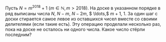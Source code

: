 Пусть  $N=m^{2018}+1$ $(m\in\mathbb{N}, m > 2018)$. На доске в указанном порядке в ряд выписаны числа $N,$ $N-m,$ $N-2m,$ $ \ldots,$ $m+1,$ $1.$ За один шаг с доски стирается самое левое из оставшихся чисел вместе со своими делителями (если такие есть). Эту операцию проделали несколько раз, пока на доске не осталось ни одного числа. Какое число стёрли последним?
